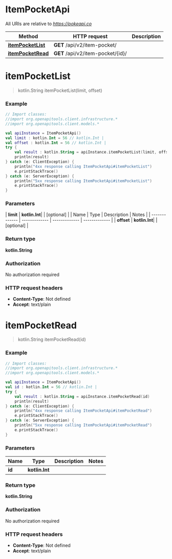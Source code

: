 # ItemPocketApi

All URIs are relative to *https://pokeapi.co*

| Method | HTTP request | Description |
| ------------- | ------------- | ------------- |
| [**itemPocketList**](ItemPocketApi.md#itemPocketList) | **GET** /api/v2/item-pocket/ |  |
| [**itemPocketRead**](ItemPocketApi.md#itemPocketRead) | **GET** /api/v2/item-pocket/{id}/ |  |


<a id="itemPocketList"></a>
# **itemPocketList**
> kotlin.String itemPocketList(limit, offset)



### Example
```kotlin
// Import classes:
//import org.openapitools.client.infrastructure.*
//import org.openapitools.client.models.*

val apiInstance = ItemPocketApi()
val limit : kotlin.Int = 56 // kotlin.Int | 
val offset : kotlin.Int = 56 // kotlin.Int | 
try {
    val result : kotlin.String = apiInstance.itemPocketList(limit, offset)
    println(result)
} catch (e: ClientException) {
    println("4xx response calling ItemPocketApi#itemPocketList")
    e.printStackTrace()
} catch (e: ServerException) {
    println("5xx response calling ItemPocketApi#itemPocketList")
    e.printStackTrace()
}
```

### Parameters
| **limit** | **kotlin.Int**|  | [optional] |
| Name | Type | Description  | Notes |
| ------------- | ------------- | ------------- | ------------- |
| **offset** | **kotlin.Int**|  | [optional] |

### Return type

**kotlin.String**

### Authorization

No authorization required

### HTTP request headers

 - **Content-Type**: Not defined
 - **Accept**: text/plain

<a id="itemPocketRead"></a>
# **itemPocketRead**
> kotlin.String itemPocketRead(id)



### Example
```kotlin
// Import classes:
//import org.openapitools.client.infrastructure.*
//import org.openapitools.client.models.*

val apiInstance = ItemPocketApi()
val id : kotlin.Int = 56 // kotlin.Int | 
try {
    val result : kotlin.String = apiInstance.itemPocketRead(id)
    println(result)
} catch (e: ClientException) {
    println("4xx response calling ItemPocketApi#itemPocketRead")
    e.printStackTrace()
} catch (e: ServerException) {
    println("5xx response calling ItemPocketApi#itemPocketRead")
    e.printStackTrace()
}
```

### Parameters
| Name | Type | Description  | Notes |
| ------------- | ------------- | ------------- | ------------- |
| **id** | **kotlin.Int**|  | |

### Return type

**kotlin.String**

### Authorization

No authorization required

### HTTP request headers

 - **Content-Type**: Not defined
 - **Accept**: text/plain

